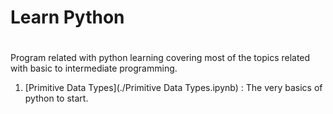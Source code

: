 # Learn Python
# 
Program related with python learning covering most of the topics related with basic to intermediate programming.

1. [Primitive Data Types](./Primitive Data Types.ipynb) : The very basics of python to start.
